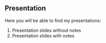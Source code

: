 ## Presentation
Here you will be able to find my presentations:
1. Presentation slides without notes
2. Presentation slides with notes
